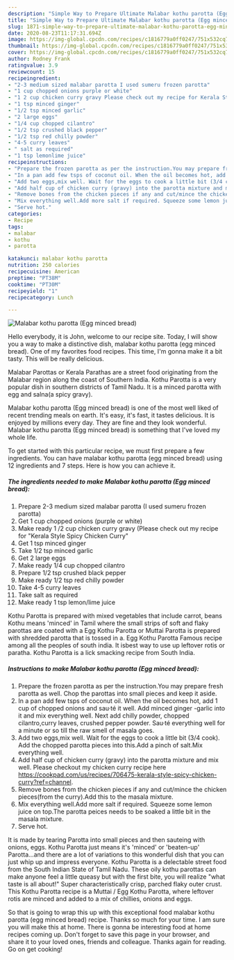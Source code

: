 ```yaml
---
description: "Simple Way to Prepare Ultimate Malabar kothu parotta (Egg minced bread)"
title: "Simple Way to Prepare Ultimate Malabar kothu parotta (Egg minced bread)"
slug: 1871-simple-way-to-prepare-ultimate-malabar-kothu-parotta-egg-minced-bread
date: 2020-08-23T11:17:31.694Z
image: https://img-global.cpcdn.com/recipes/c1816779a0ff0247/751x532cq70/malabar-kothu-parotta-egg-minced-bread-recipe-main-photo.jpg
thumbnail: https://img-global.cpcdn.com/recipes/c1816779a0ff0247/751x532cq70/malabar-kothu-parotta-egg-minced-bread-recipe-main-photo.jpg
cover: https://img-global.cpcdn.com/recipes/c1816779a0ff0247/751x532cq70/malabar-kothu-parotta-egg-minced-bread-recipe-main-photo.jpg
author: Rodney Frank
ratingvalue: 3.9
reviewcount: 15
recipeingredient:
- "2-3 medium sized malabar parotta I used sumeru frozen parotta"
- "1 cup chopped onions purple or white"
- "1 2 cup chicken curry gravy Please check out my recipe for Kerala Style Spicy Chicken Curry"
- "1 tsp minced ginger"
- "1/2 tsp minced garlic"
- "2 large eggs"
- "1/4 cup chopped cilantro"
- "1/2 tsp crushed black pepper"
- "1/2 tsp red chilly powder"
- "4-5 curry leaves"
- " salt as required"
- "1 tsp lemonlime juice"
recipeinstructions:
- "Prepare the frozen parotta as per the instruction.You may prepare fresh parotta as well. Chop the parottas into small pieces and keep it aside."
- "In a pan add few tsps of coconut oil. When the oil becomes hot, add 1 cup of chopped onions and sau·té it well. Add minced ginger -garlic into it and mix everything well. Next add chilly powder, chopped cilantro,curry leaves, crushed pepper powder. Sau·té everything well for a minute or so till the raw smell of masala goes."
- "Add two eggs,mix well. Wait for the eggs to cook a little bit (3/4 cook). Add the chopped parotta pieces into this.Add a pinch of salt.Mix everything well."
- "Add half cup of chicken curry (gravy) into the parotta mixture and mix well. Please checkout my chicken curry recipe here https://cookpad.com/us/recipes/706475-kerala-style-spicy-chicken-curry?ref=channel."
- "Remove bones from the chicken pieces if any and cut/mince the chicken pieces(from the curry).Add this to the masala mixture."
- "Mix everything well.Add more salt if required. Squeeze some lemon juice on top.The parotta peices needs to be soaked a little bit in the masala mixture."
- "Serve hot."
categories:
- Recipe
tags:
- malabar
- kothu
- parotta

katakunci: malabar kothu parotta 
nutrition: 250 calories
recipecuisine: American
preptime: "PT38M"
cooktime: "PT30M"
recipeyield: "1"
recipecategory: Lunch

---
```



![Malabar kothu parotta (Egg minced bread)](https://img-global.cpcdn.com/recipes/c1816779a0ff0247/751x532cq70/malabar-kothu-parotta-egg-minced-bread-recipe-main-photo.jpg)

Hello everybody, it is John, welcome to our recipe site. Today, I will show you a way to make a distinctive dish, malabar kothu parotta (egg minced bread). One of my favorites food recipes. This time, I'm gonna make it a bit tasty. This will be really delicious.

Malabar Parottas or Kerala Parathas are a street food originating from the Malabar region along the coast of Southern India. Kothu Parotta is a very popular dish in southern districts of Tamil Nadu. It is a minced parotta with egg and salna(a spicy gravy).

Malabar kothu parotta (Egg minced bread) is one of the most well liked of recent trending meals on earth. It's easy, it's fast, it tastes delicious. It is enjoyed by millions every day. They are fine and they look wonderful. Malabar kothu parotta (Egg minced bread) is something that I've loved my whole life.


To get started with this particular recipe, we must first prepare a few ingredients. You can have malabar kothu parotta (egg minced bread) using 12 ingredients and 7 steps. Here is how you can achieve it.

<!--inarticleads1-->

##### The ingredients needed to make Malabar kothu parotta (Egg minced bread):

1. Prepare 2-3 medium sized malabar parotta (I used sumeru frozen parotta)
1. Get 1 cup chopped onions (purple or white)
1. Make ready 1 /2 cup chicken curry gravy (Please check out my recipe for &#34;Kerala Style Spicy Chicken Curry&#34;
1. Get 1 tsp minced ginger
1. Take 1/2 tsp minced garlic
1. Get 2 large eggs
1. Make ready 1/4 cup chopped cilantro
1. Prepare 1/2 tsp crushed black pepper
1. Make ready 1/2 tsp red chilly powder
1. Take 4-5 curry leaves
1. Take  salt as required
1. Make ready 1 tsp lemon/lime juice


Kothu Parotta is prepared with mixed vegetables that include carrot, beans Kothu means &#39;minced&#39; in Tamil where the small strips of soft and flaky parottas are coated with a Egg Kothu Parotta or Muttai Parotta is prepared with shredded parotta that is tossed in a. Egg Kothu Parotta Famous recipe among all the peoples of south india. It isbest way to use up leftover rotis or paratha. Kothu Parotta is a lick smacking recipe from South India. 

<!--inarticleads2-->

##### Instructions to make Malabar kothu parotta (Egg minced bread):

1. Prepare the frozen parotta as per the instruction.You may prepare fresh parotta as well. Chop the parottas into small pieces and keep it aside.
1. In a pan add few tsps of coconut oil. When the oil becomes hot, add 1 cup of chopped onions and sau·té it well. Add minced ginger -garlic into it and mix everything well. Next add chilly powder, chopped cilantro,curry leaves, crushed pepper powder. Sau·té everything well for a minute or so till the raw smell of masala goes.
1. Add two eggs,mix well. Wait for the eggs to cook a little bit (3/4 cook). Add the chopped parotta pieces into this.Add a pinch of salt.Mix everything well.
1. Add half cup of chicken curry (gravy) into the parotta mixture and mix well. Please checkout my chicken curry recipe here https://cookpad.com/us/recipes/706475-kerala-style-spicy-chicken-curry?ref=channel.
1. Remove bones from the chicken pieces if any and cut/mince the chicken pieces(from the curry).Add this to the masala mixture.
1. Mix everything well.Add more salt if required. Squeeze some lemon juice on top.The parotta peices needs to be soaked a little bit in the masala mixture.
1. Serve hot.


It is made by tearing Parotta into small pieces and then sauteing with onions, eggs. Kothu Parotta just means it&#39;s &#39;minced&#39; or &#39;beaten-up&#39; Parotta…and there are a lot of variations to this wonderful dish that you can just whip up and impress everyone. Kothu Parotta is a delectable street food from the South Indian State of Tamil Nadu. These oily kothu parottas can make anyone feel a little queasy but with the first bite, you will realize &#34;what taste is all about!&#34; Super characteristically crisp, parched flaky outer crust. This Kothu Parotta recipe is a Muttai / Egg Kothu Parotta, where leftover rotis are minced and added to a mix of chillies, onions and eggs. 

So that is going to wrap this up with this exceptional food malabar kothu parotta (egg minced bread) recipe. Thanks so much for your time. I am sure you will make this at home. There is gonna be interesting food at home recipes coming up. Don't forget to save this page in your browser, and share it to your loved ones, friends and colleague. Thanks again for reading. Go on get cooking!
